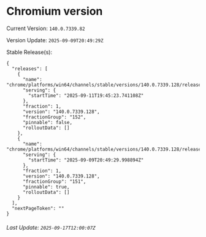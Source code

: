 # Chromium version

Current Version: `140.0.7339.82`

Version Update: `2025-09-09T20:49:29Z`

Stable Release(s):
```
{
  "releases": [
    {
      "name": "chrome/platforms/win64/channels/stable/versions/140.0.7339.128/releases/1757619923",
      "serving": {
        "startTime": "2025-09-11T19:45:23.741108Z"
      },
      "fraction": 1,
      "version": "140.0.7339.128",
      "fractionGroup": "152",
      "pinnable": false,
      "rolloutData": []
    },
    {
      "name": "chrome/platforms/win64/channels/stable/versions/140.0.7339.128/releases/1757450969",
      "serving": {
        "startTime": "2025-09-09T20:49:29.998894Z"
      },
      "fraction": 1,
      "version": "140.0.7339.128",
      "fractionGroup": "151",
      "pinnable": true,
      "rolloutData": []
    }
  ],
  "nextPageToken": ""
}
```

###### Last Update: `2025-09-17T12:00:07Z`
        